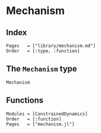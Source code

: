 # Mechanism

## Index

```@index
Pages   = ["library/mechanism.md"]
Order   = [:type, :function]
```

## The `Mechanism` type

```@docs
Mechanism
```

## Functions

```@autodocs
Modules = [ConstrainedDynamics]
Order   = [:function]
Pages   = ["mechanism.jl"]
```
